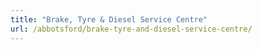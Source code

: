 ```yaml
---
title: "Brake, Tyre & Diesel Service Centre"
url: /abbotsford/brake-tyre-and-diesel-service-centre/
---
```

